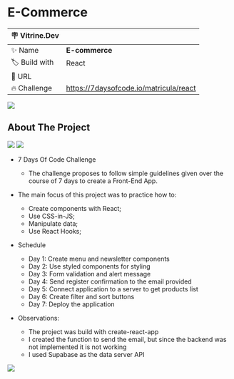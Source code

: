 # E-Commerce

| :placard: Vitrine.Dev |     |
| -------------  | --- |
| :sparkles: Name        | **E-commerce**
| :label: Build with | React
| :rocket: URL         | 
| :fire: Challenge     | https://7daysofcode.io/matricula/react

![](https://i.imgur.com/zVUkH73.gifv#vitrinedev)

## About The Project
<img src="http://img.shields.io/static/v1?label=Development&message=Finished&color=GREEN&style=for-the-badge"/>
<img src="http://img.shields.io/static/v1?label=CODE%20REVIEW&message=Not%20Started&color=red&style=for-the-badge"/>

* 7 Days Of Code Challenge
  * The challenge proposes to follow simple guidelines given over the course of 7 days to create a Front-End App. 
 
* The main focus of this project was to practice how to:
  * Create components with React;
  * Use CSS-in-JS;
  * Manipulate data;
  * Use React Hooks;

- Schedule
  - Day 1: Create menu and newsletter components
  - Day 2: Use styled components for styling
  - Day 3: Form validation and alert message
  - Day 4: Send register confirmation to the email provided
  - Day 5: Connect application to a server to get products list
  - Day 6: Create filter and sort buttons
  - Day 7: Deploy the application

- Observations:
    - The project was build with create-react-app
    - I created the function to send the email, but since the backend was not implemented it is not working
    - I used Supabase as the data server API

![](https://i.imgur.com/q0QZBX1.gifv)